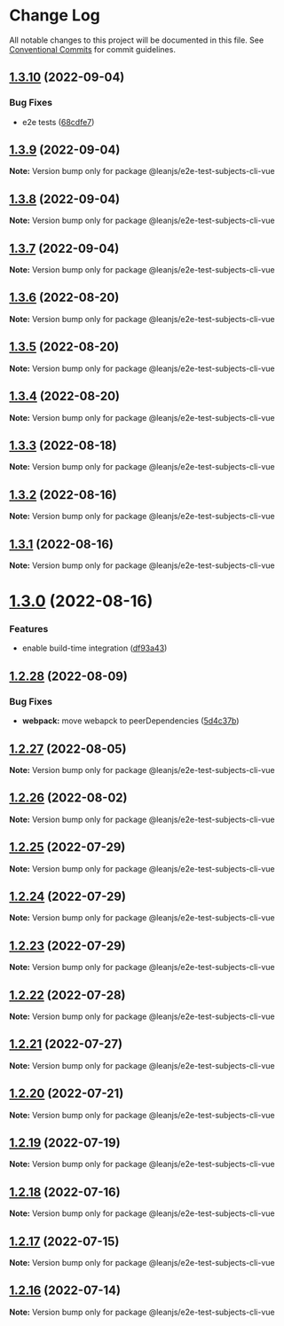# Change Log

All notable changes to this project will be documented in this file.
See [Conventional Commits](https://conventionalcommits.org) for commit guidelines.

## [1.3.10](https://github.com/leanjs/leanjs/compare/@leanjs/e2e-test-subjects-cli-vue@1.3.9...@leanjs/e2e-test-subjects-cli-vue@1.3.10) (2022-09-04)


### Bug Fixes

* e2e tests ([68cdfe7](https://github.com/leanjs/leanjs/commit/68cdfe71a5b0525badc62be1bded4da1b919c513))





## [1.3.9](https://github.com/leanjs/leanjs/compare/@leanjs/e2e-test-subjects-cli-vue@1.3.8...@leanjs/e2e-test-subjects-cli-vue@1.3.9) (2022-09-04)

**Note:** Version bump only for package @leanjs/e2e-test-subjects-cli-vue





## [1.3.8](https://github.com/leanjs/leanjs/compare/@leanjs/e2e-test-subjects-cli-vue@1.3.7...@leanjs/e2e-test-subjects-cli-vue@1.3.8) (2022-09-04)

**Note:** Version bump only for package @leanjs/e2e-test-subjects-cli-vue





## [1.3.7](https://github.com/leanjs/leanjs/compare/@leanjs/e2e-test-subjects-cli-vue@1.3.6...@leanjs/e2e-test-subjects-cli-vue@1.3.7) (2022-09-04)

**Note:** Version bump only for package @leanjs/e2e-test-subjects-cli-vue





## [1.3.6](https://github.com/leanjs/leanjs/compare/@leanjs/e2e-test-subjects-cli-vue@1.3.5...@leanjs/e2e-test-subjects-cli-vue@1.3.6) (2022-08-20)

**Note:** Version bump only for package @leanjs/e2e-test-subjects-cli-vue





## [1.3.5](https://github.com/leanjs/leanjs/compare/@leanjs/e2e-test-subjects-cli-vue@1.3.4...@leanjs/e2e-test-subjects-cli-vue@1.3.5) (2022-08-20)

**Note:** Version bump only for package @leanjs/e2e-test-subjects-cli-vue





## [1.3.4](https://github.com/leanjs/leanjs/compare/@leanjs/e2e-test-subjects-cli-vue@1.3.3...@leanjs/e2e-test-subjects-cli-vue@1.3.4) (2022-08-20)

**Note:** Version bump only for package @leanjs/e2e-test-subjects-cli-vue





## [1.3.3](https://github.com/leanjs/leanjs/compare/@leanjs/e2e-test-subjects-cli-vue@1.3.2...@leanjs/e2e-test-subjects-cli-vue@1.3.3) (2022-08-18)

**Note:** Version bump only for package @leanjs/e2e-test-subjects-cli-vue





## [1.3.2](https://github.com/leanjs/leanjs/compare/@leanjs/e2e-test-subjects-cli-vue@1.3.1...@leanjs/e2e-test-subjects-cli-vue@1.3.2) (2022-08-16)

**Note:** Version bump only for package @leanjs/e2e-test-subjects-cli-vue





## [1.3.1](https://github.com/leanjs/leanjs/compare/@leanjs/e2e-test-subjects-cli-vue@1.3.0...@leanjs/e2e-test-subjects-cli-vue@1.3.1) (2022-08-16)

**Note:** Version bump only for package @leanjs/e2e-test-subjects-cli-vue





# [1.3.0](https://github.com/leanjs/leanjs/compare/@leanjs/e2e-test-subjects-cli-vue@1.2.28...@leanjs/e2e-test-subjects-cli-vue@1.3.0) (2022-08-16)


### Features

* enable build-time integration ([df93a43](https://github.com/leanjs/leanjs/commit/df93a433f869a659ace4fb1388608fdd415071b0))





## [1.2.28](https://github.com/leanjs/leanjs/compare/@leanjs/e2e-test-subjects-cli-vue@1.2.27...@leanjs/e2e-test-subjects-cli-vue@1.2.28) (2022-08-09)


### Bug Fixes

* **webpack:** move webapck to peerDependencies ([5d4c37b](https://github.com/leanjs/leanjs/commit/5d4c37bde96240a8056c9fb6dfafb9d4f082eb3b))





## [1.2.27](https://github.com/leanjs/leanjs/compare/@leanjs/e2e-test-subjects-cli-vue@1.2.26...@leanjs/e2e-test-subjects-cli-vue@1.2.27) (2022-08-05)

**Note:** Version bump only for package @leanjs/e2e-test-subjects-cli-vue





## [1.2.26](https://github.com/leanjs/leanjs/compare/@leanjs/e2e-test-subjects-cli-vue@1.2.25...@leanjs/e2e-test-subjects-cli-vue@1.2.26) (2022-08-02)

**Note:** Version bump only for package @leanjs/e2e-test-subjects-cli-vue





## [1.2.25](https://github.com/leanjs/leanjs/compare/@leanjs/e2e-test-subjects-cli-vue@1.2.24...@leanjs/e2e-test-subjects-cli-vue@1.2.25) (2022-07-29)

**Note:** Version bump only for package @leanjs/e2e-test-subjects-cli-vue





## [1.2.24](https://github.com/leanjs/leanjs/compare/@leanjs/e2e-test-subjects-cli-vue@1.2.23...@leanjs/e2e-test-subjects-cli-vue@1.2.24) (2022-07-29)

**Note:** Version bump only for package @leanjs/e2e-test-subjects-cli-vue





## [1.2.23](https://github.com/leanjs/leanjs/compare/@leanjs/e2e-test-subjects-cli-vue@1.2.22...@leanjs/e2e-test-subjects-cli-vue@1.2.23) (2022-07-29)

**Note:** Version bump only for package @leanjs/e2e-test-subjects-cli-vue





## [1.2.22](https://github.com/leanjs/leanjs/compare/@leanjs/e2e-test-subjects-cli-vue@1.2.21...@leanjs/e2e-test-subjects-cli-vue@1.2.22) (2022-07-28)

**Note:** Version bump only for package @leanjs/e2e-test-subjects-cli-vue





## [1.2.21](https://github.com/leanjs/leanjs/compare/@leanjs/e2e-test-subjects-cli-vue@1.2.20...@leanjs/e2e-test-subjects-cli-vue@1.2.21) (2022-07-27)

**Note:** Version bump only for package @leanjs/e2e-test-subjects-cli-vue





## [1.2.20](https://github.com/leanjs/leanjs/compare/@leanjs/e2e-test-subjects-cli-vue@1.2.19...@leanjs/e2e-test-subjects-cli-vue@1.2.20) (2022-07-21)

**Note:** Version bump only for package @leanjs/e2e-test-subjects-cli-vue





## [1.2.19](https://github.com/leanjs/leanjs/compare/@leanjs/e2e-test-subjects-cli-vue@1.2.18...@leanjs/e2e-test-subjects-cli-vue@1.2.19) (2022-07-19)

**Note:** Version bump only for package @leanjs/e2e-test-subjects-cli-vue





## [1.2.18](https://github.com/leanjs/leanjs/compare/@leanjs/e2e-test-subjects-cli-vue@1.2.17...@leanjs/e2e-test-subjects-cli-vue@1.2.18) (2022-07-16)

**Note:** Version bump only for package @leanjs/e2e-test-subjects-cli-vue





## [1.2.17](https://github.com/leanjs/leanjs/compare/@leanjs/e2e-test-subjects-cli-vue@1.2.16...@leanjs/e2e-test-subjects-cli-vue@1.2.17) (2022-07-15)

**Note:** Version bump only for package @leanjs/e2e-test-subjects-cli-vue





## [1.2.16](https://github.com/leanjs/leanjs/compare/@leanjs/e2e-test-subjects-cli-vue@1.2.15...@leanjs/e2e-test-subjects-cli-vue@1.2.16) (2022-07-14)

**Note:** Version bump only for package @leanjs/e2e-test-subjects-cli-vue
